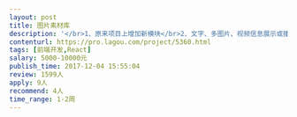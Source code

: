 ```yaml
---                
layout: post       
title: 图片素材库           
description: '</br>1、原来项目上增加新模块</br>2、文字、多图片、视频信息展示或播放</br>3、信息筛选处理</br>4、要求熟悉react</br>'     
contenturl: https://pro.lagou.com/project/5360.html      
tags: [前端开发,React]            
salary: 5000-10000元          
publish_time: 2017-12-04 15:55:04         
review: 1599人                   
apply: 9人                   
recommend: 4人                   
time_range: 1-2周              
---                 
```

